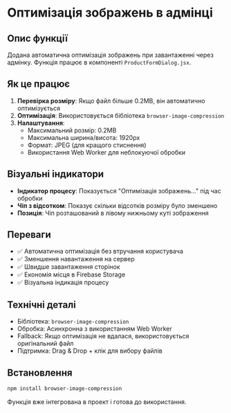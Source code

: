 # Оптимізація зображень в адмінці

## Опис функції

Додана автоматична оптимізація зображень при завантаженні через адмінку. Функція працює в компоненті `ProductFormDialog.jsx`.

## Як це працює

1. **Перевірка розміру**: Якщо файл більше 0.2MB, він автоматично оптимізується
2. **Оптимізація**: Використовується бібліотека `browser-image-compression`
3. **Налаштування**:
   - Максимальний розмір: 0.2MB
   - Максимальна ширина/висота: 1920px
   - Формат: JPEG (для кращого стиснення)
   - Використання Web Worker для неблокуючої обробки

## Візуальні індикатори

- **Індикатор процесу**: Показується "Оптимізація зображень..." під час обробки
- **Чіп з відсотком**: Показує скільки відсотків розміру було зменшено
- **Позиція**: Чіп розташований в лівому нижньому куті зображення

## Переваги

- ✅ Автоматична оптимізація без втручання користувача
- ✅ Зменшення навантаження на сервер
- ✅ Швидше завантаження сторінок
- ✅ Економія місця в Firebase Storage
- ✅ Візуальна індикація процесу

## Технічні деталі

- Бібліотека: `browser-image-compression`
- Обробка: Асинхронна з використанням Web Worker
- Fallback: Якщо оптимізація не вдалася, використовується оригінальний файл
- Підтримка: Drag & Drop + клік для вибору файлів

## Встановлення

```bash
npm install browser-image-compression
```

Функція вже інтегрована в проект і готова до використання.
